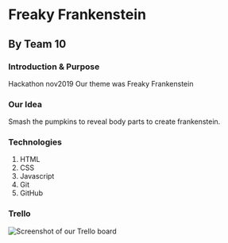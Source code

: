# Freaky Frankenstein

## By Team 10

### Introduction & Purpose

Hackathon nov2019 Our theme was Freaky Frankenstein

### Our Idea 
Smash the pumpkins to reveal body parts to create frankenstein.

### Technologies
1. HTML
2. CSS
3. Javascript
4. Git 
5. GitHub

### Trello
![Screenshot of our Trello board](https://github.com/Pattern-Projects/FreakyFrankenstein/blob/master/Trello.JPG "Trello")








